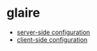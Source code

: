 # glaire
- [server-side configuration](https://github.com/kaboel/glaire/tree/master/client) 
- [client-side configuration](https://github.com/kaboel/glaire/tree/master/server)
